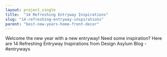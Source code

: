 ```yaml
---
layout: project_single
title:  "14 Refreshing Entryway Inspirations"
slug: "14-refreshing-entryway-inspirations"
parent: "best-new-years-home-front-decor"
---
```

Welcome the new year with a new entryway! Need some inspiration? Here are 14 Refreshing Entryway Inspirations from Design Asylum Blog - #entryways